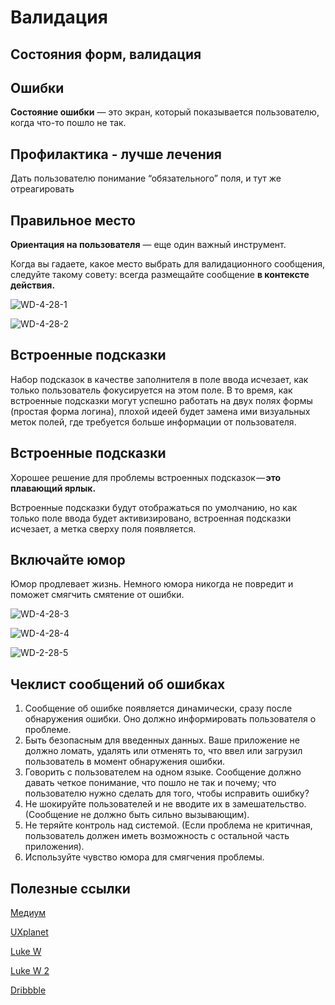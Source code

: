 # Валидация

## Состояния форм, валидация

## Ошибки

**Состояние ошибки** — это экран, который показывается пользователю, когда что-то пошло не так.

## Профилактика - лучше лечения

Дать пользователю понимание “обязательного”
поля, и тут же отреагировать

## Правильное место

**Ориентация на пользователя** — еще один важный инструмент.

Когда вы гадаете, какое место выбрать для валидационного сообщения, следуйте такому совету: всегда размещайте сообщение **в контексте действия.**

![WD-4-28-1](/images/2019/03/wd-4-28-1.png)

![WD-4-28-2](/images/2019/03/wd-4-28-2.png)

## Встроенные подсказки

Набор подсказок в качестве заполнителя в поле ввода исчезает, как только пользователь фокусируется на этом поле. В то время, как встроенные подсказки могут успешно работать на двух полях формы (простая форма логина), плохой идеей будет замена ими визуальных меток полей, где требуется больше информации от пользователя.

## Встроенные подсказки

Хорошее решение для проблемы встроенных подсказок — **это плавающий ярлык.**

Встроенные подсказки будут отображаться по умолчанию, но как только поле ввода будет активизировано, встроенная подсказки исчезает, а метка сверху поля появляется.

## Включайте юмор

Юмор продлевает жизнь. Немного юмора никогда не повредит и поможет смягчить смятение от ошибки.

![WD-4-28-3](/images/2019/03/wd-4-28-3.png)

![WD-4-28-4](/images/2019/03/wd-4-28-4.png)

![WD-2-28-5](/images/2019/03/wd-2-28-5.png)

## Чеклист сообщений об ошибках

1. Сообщение об ошибке появляется динамически, сразу после обнаружения ошибки. Оно должно информировать пользователя о проблеме.
2. Быть безопасным для введенных данных. Ваше приложение не должно ломать, удалять или отменять то, что ввел или загрузил пользователь в момент обнаружения ошибки.
3. Говорить с пользователем на одном языке. Сообщение должно давать четкое понимание, что пошло не так и почему; что пользователю нужно сделать для того, чтобы исправить ошибку?
4. Не шокируйте пользователей и не вводите их в замешательство. (Сообщение не должно быть сильно вызывающим).
5. Не теряйте контроль над системой. (Если проблема не критичная, пользователь должен иметь возможность с остальной часть приложения).
6. Используйте чувство юмора для смягчения проблемы.

## Полезные ссылки
[Медиум](https://medium.com/@pavljenko/ux-%D0%BE%D0%B1%D0%B7%D0%BE%D1%80-%D1%80%D0%B0%D0%B7%D1%80%D0%B0%D0%B1%D0%BE%D1%82%D0%BA%D0%B0-%D0%BF%D1%80%D0%B0%D0%B2%D0%B8%D0%BB%D1%8C%D0%BD%D1%8B%D1%85-%D1%84%D0%BE%D1%80%D0%BC-%D0%B2%D0%B2%D0%BE%D0%B4%D0%B0-%D0%B8%D0%BD%D1%84%D0%BE%D1%80%D0%BC%D0%B0%D1%86%D0%B8%D0%B8-3844211d1e17)

[UXplanet](https://uxplanet.org/text-fields-in-mobile-app-11d41f13e31)

[Luke W](https://twitter.com/lukew/status/575754411995107328)

[Luke W 2](https://www.lukew.com/ff/entry.asp?1950)

[Dribbble](https://dribbble.com/search?q=validation+form)
